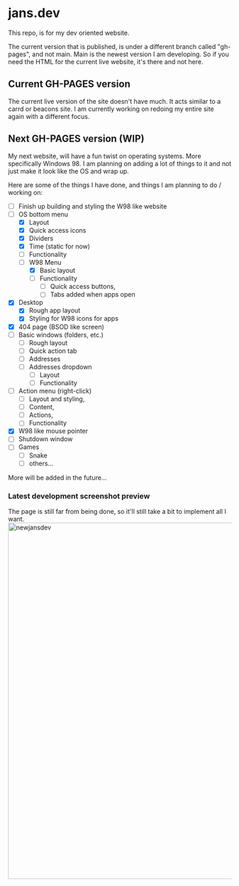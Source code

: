 # jans.dev
This repo, is for my dev oriented website.

The current version that is published, is under a different branch called "gh-pages", and not main.
Main is the newest version I am developing. So if you need the HTML for the current live website, it's there and not here.

## Current GH-PAGES version
The current live version of the site doesn't have much. It acts similar to a carrd or beacons site.
I am currently working on redoing my entire site again with a different focus.

## Next GH-PAGES version (WIP)
My next website, will have a fun twist on operating systems. More specifically Windows 98. I am planning on adding a lot of things to it and not just make it look like the OS and wrap up.

Here are some of the things I have done, and things I am planning to do / working on:
- [ ] Finish up building and styling the W98 like website
- [ ] OS bottom menu
  - [X] Layout
  - [X] Quick access icons
  - [X] Dividers
  - [X] Time (static for now)
  - [ ] Functionality
  - [ ] W98 Menu
      - [X] Basic layout
      - [ ] Functionality
        - [ ] Quick access buttons,
        - [ ] Tabs added when apps open
- [X] Desktop
  - [X] Rough app layout
  - [X] Styling for W98 icons for apps
- [X] 404 page (BSOD like screen)
- [ ] Basic windows (folders, etc.)
  - [ ] Rough layout
  - [ ] Quick action tab
  - [ ] Addresses
  - [ ] Addresses dropdown
    - [ ] Layout
    - [ ] Functionality
- [ ] Action menu (right-click)
  - [ ] Layout and styling,
  - [ ] Content,
  - [ ] Actions,
  - [ ] Functionality
- [X] W98 like mouse pointer
- [ ] Shutdown window
- [ ] Games
  - [ ] Snake
  - [ ] others...

More will be added in the future... 

### Latest development screenshot preview
The page is still far from being done, so it'll still take a bit to implement all I want.
<img width="801" alt="newjansdev" src="https://github.com/Jan-Fcloud/jans.dev/assets/47220014/1550bd65-deb1-48db-9124-4a3fac690d35">
